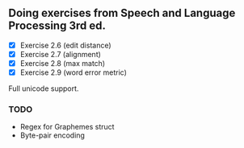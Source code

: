 ## Doing exercises from Speech and Language Processing 3rd ed.
- [x] Exercise 2.6 (edit distance)
- [x] Exercise 2.7 (alignment)
- [x] Exercise 2.8 (max match)
- [x] Exercise 2.9 (word error metric)

Full unicode support.

### TODO
- Regex for Graphemes struct
- Byte-pair encoding